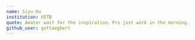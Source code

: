 ```yaml
---
name: Siyu Hu
institution: USTB
quote: Amater wait for the inspiration，Pro just work in the morning.
github_user: gottaegbert
---
```

